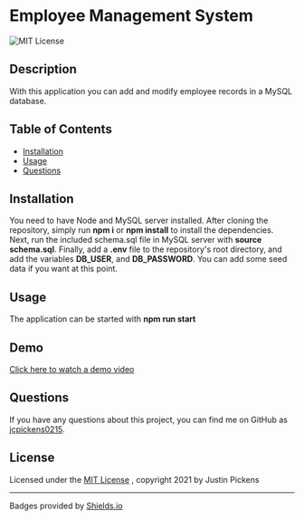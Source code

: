 # Employee Management System
![MIT License](https://img.shields.io/badge/License-MIT-brightgreen)
## Description
With this application you can add and modify employee records in a MySQL database.
## Table of Contents
- [Installation](#installation)
- [Usage](#usage)
- [Questions](#questions)
## Installation
You need to have Node and MySQL server installed. After cloning the repository, simply run **npm i** or **npm install** to install the dependencies. Next, run the included schema.sql file in MySQL server with **source schema.sql**. Finally, add a **.env** file to the repository's root directory, and add the variables **DB_USER**, and  **DB_PASSWORD**. You can add some seed data if you want at this point.
## Usage
The application can be started with **npm run start**

## Demo
[Click here to watch a demo video](https://drive.google.com/file/d/15NvHB4d809CKazjT7rCiCk7q-stGZeTZ/view?usp=sharing)

## Questions
If you have any questions about this project, you can find me on GitHub as [jcpickens0215](https://github.com/jcpickens0215).


## License

Licensed under the [MIT License](https://mit-license.org/)
, copyright 2021 by Justin Pickens
____

Badges provided by [Shields.io](https://shields.io/)